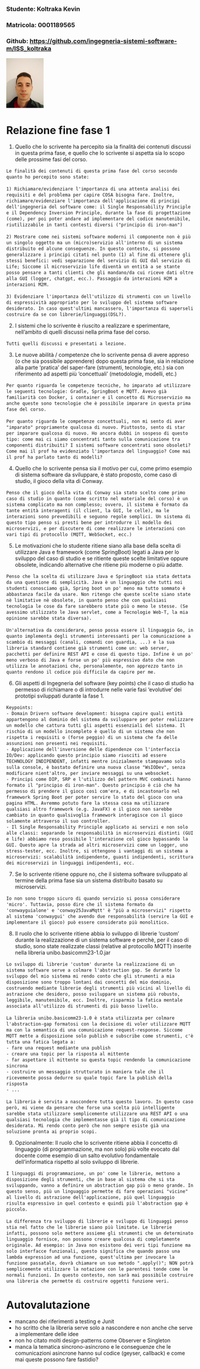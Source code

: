 ### Studente: Koltraka Kevin
### Matricola: 0001189565
### Github: https://github.com/ingegneria-sistemi-software-m/ISS_koltraka

<img src="immagini/kevin.jpeg" alt="Descrizione" width="100">


# Relazione fine fase 1
1. Quello che lo scrivente ha percepito sia la finalità dei contenuti discussi in questa prima fase, e quello che lo scrivente si aspetta sia lo scopo delle prossime fasi del corso.

```
Le finalità dei contenuti di questa prima fase del corso secondo quanto ho percepito sono state: 

1) Richiamare/evidenziare l'importanza di una attenta analisi dei requisiti e del problema per capire COSA bisogna fare. Inoltre, richiamare/evidenziare l'importanza dell'applicazione di principi dell'ingegneria del software come: il Single Responsability Principle e il Dependency Inversion Principle, durante la fase di progettazione (come), per poi poter andare ad implementare del codice manutenibile, riutilizzabile in tanti contesti diversi ("principio di iron-man")

2) Mostrare come nei sistemi software moderni il componente non è più un singolo oggetto ma un (micro)servizio all'interno di un sistema distribuito ed alcune conseguenze. In questo contesto, si possono generalizzare i principi citati nel punto (1) al fine di ottenere gli stessi benefici: vedi separazione del servizio di GUI dal servizio di Life; Siccome il microservizio life diventà un entità a se stante posso pensare a tanti clienti che gli mandano/da cui riceve dati oltre alla GUI (logger, chatgpt, ecc.). Passaggio da interazioni H2M a interazioni M2M.

3) Evidenziare l'importanza dell'utilizzo di strumenti con un livello di espressività appropriato per lo sviluppo del sistema software desiderato. In caso quest'ultimi mancassero, l'importanza di saperseli costruire da se con librerie/linguaggi(DSL?).
```

2. I sistemi che lo scrivente è riuscito a realizzare e sperimentare, nell’ambito di quelli discussi nella prima fase del corso.
```
Tutti quelli discussi e presentati a lezione.
```

3. Le nuove abilità / competenze che lo scrivente pensa di avere appreso (o che sia possibile apprendere) dopo questa prima fase, sia in relazione alla parte ‘pratica’ del saper-fare (strumenti, tecnologie, etc.) sia con riferimento ad aspetti più ‘concettuali’ (metodologie, modelli, etc.)
```
Per quanto riguarda le competenze tecniche, ho imparato ad utilizzare le seguenti tecnologie: Gradle, SpringBoot e MQTT. Avevo già familiarità con Docker, i container e il concetto di Microservizio ma anche queste sono tecnologie che è possibile imparare in questa prima fase del corso.

Per quanto riguarda le competenze concettuali, non mi sento di aver "imparato" propriamente qualcosa di nuovo. Piuttosto, sento di star per imparare qualcosa di nuovo. Ho ancora dubbi in sospeso di questo tipo: come mai ci siamo concentrati tanto sulla comunicazione tra componenti distribuiti? I sistemi software concentrati sono obsoleti? Come mai il prof ha evidenziato l'importanza del linguaggio? Come mai il prof ha parlato tanto di modelli?
```

4. Quello che lo scrivente pensa sia il motivo per cui, come primo esempio di sistema software da sviluppare, è stato proposto, come caso di studio, il gioco della vita di Conway.
```
Penso che il gioco della vita di Conway sia stato scelto come primo caso di studio in quanto (come scritto nel materiale del corso) è un sistema complicato ma non complesso; ovvero, il sistema è formato da tante entità interagenti (il client, la GUI, le celle), ma le interazioni sono prevedibili e seguono regole semplici. Un sistema di questo tipo penso si presti bene per introdurre il modello dei microservizi, e per discutere di come realizzare le interazioni con vari tipi di protocollo (MQTT, WebSocket, ecc.) 
```

5. Le motivazioni che lo studente ritiene siano alla base della scelta di utilizzare Java e framework (come SpringBoot) legati a Java per lo sviluppo del caso di studio e se ritiente queste scelte limitative oppure obsolete, indicando alternative che ritiene più moderne o più adatte.
```
Penso che la scelta di utilizzare Java e SpringBoot sia stata dettata da una questione di semplicità. Java è un linguaggio che tutti noi studenti conosciamo già, Spring boot un po' meno ma tutto sommato è abbastanza facile da usare. Non ritengo che queste scelte siano state nè limitative nè obsolete, in quanto penso che con qualsiasi tecnologia le cose da fare sarebbero state più o meno le stesse. (Se avessimo utilizzato le Java servlet, come a Tecnologie Web-T, la mia opinione sarebbe stata diversa).

Un'alternativa da considerare, penso possa essere il linguaggio Go, in quanto implementa degli strumenti interessanti per la comunicazione a scambio di messaggi (canali, comandi con guardia, ...) e la sua libreria standard contiene già strumenti come un: web server, pacchetti per definire REST API e cose di questo tipo. Infine è un po' meno verboso di Java e forse un po' più espressivo dato che non utilizza le annotazioni che, personalemente, non apprezzo tanto in quanto rendono il codice più difficile da capire per me.
```


6. Gli aspetti di Ingegneria del software (key points) che il caso di studio ha permesso di richiamare o di introdurre nelle varie fasi ‘evolutive’ dei prototipi sviluppati durante la fase 1.
```
Keypoints:
- Domain Drivern software development: bisogna capire quali entità appartengono al dominio del sistema da sviluppare per poter realizzare un modello che cattura tutti gli aspetti essenziali del sistema. Il rischio di un modello incompleto è quello di un sistema che non rispetta i requisiti o (forse peggio) di un sistema che fa delle assunzioni non presenti nei requisiti.
- Applicazione dell'inversione delle dipendenze con l'interfaccia IO/Dev: applicando questo principio siamo riusciti ad essere TECHNOLOGY INDIPENDENT, infatti mentre inizialmente stampavamo solo sulla console, è bastato definire una nuova classe "WsIODev", senza modificare nient'altro, per inviare messaggi su una websocket.
- Principi come DIP, SRP e l'utilizzo del pattern MVC combinati hanno formato il "principio di iron-man". Questo principio è ciò che ha permesso di prendere il gioco così com'era, e di incastonarlo nel framework Spring Boot per poter servire lo stato del gioco con una pagina HTML. Avremmo potuto fare la stessa cosa ma utilizzare qualsiasi altro framework (e.g. JavaFX) e il gioco non sarebbe cambiato in quanto qualsivoglia framework interagisce con il gioco solamente attraverso il suo controller.
- Il Single Responsability Principle applicato ai servizi e non solo alle classi: separando le responsabilità in microservizi distinti (GUI e life) abbiamo reso possibile l'interazione col gioco bypassando la GUI. Questo apre la strada ad altri microservizi come un logger, uno stress-tester, ecc. Inoltre, si ottengono i vantaggi di un sistema a microservizi: scalabilità indipendente, guasti indipendenti, scrittura dei microservizi in linguaggi indipendenti, ecc. 
```

7. Se lo scrivente ritiene oppure no, che il sistema software sviluppato al termine della prima fase sia un sistema distribuito basato su microservizi.
```
Io non sono troppo sicuro di quando servizio si possa considerare 'micro'. Tuttavia, posso dire che il sistema formato da 'conwayguialone' e 'conway25JavaMqtt' è "più a microservizi" rispetto al sistema 'conwaygui' che avendo due responsabilità (servire la GUI e implementare il gioco) può essere considerato più monolitico.
```

8. Il ruolo che lo scrivente ritiene abbia lo sviluppo di librerie ‘custom’ durante la realizzazione di un sistema software e perchè, per il caso di studio, sono state realizzate classi (relative al protocollo MQTT) inserite nella libreria unibo.basicomm23-1.0.jar
```
Lo sviluppo di librerie 'custom' durante la realizzazione di un sistema software serve a colmare l'abstraction gap. Se durante lo sviluppo del mio sistema mi rendo conto che gli strumenti a mia disposizione sono troppo lontani dai concetti del mio dominio, costruendo mediante librerie degli strumenti più vicini al livello di astrazione che desidero, posso sviluppare un sistema più robusto, leggibile, manutenibile, ecc. Inoltre, risparmio la fatica mentale associata all'utilizzo di strumenti di più basso livello.

La libreria unibo.basicomm23-1.0 è stata utilizzata per colmare l'abstraction-gap formatosi con la decisione di voler utilizzare MQTT ma con la semantica di una comunicazione request-response. Siccome MQTT mette a disposizione solo publish e subscribe come strumenti, c'è tutta una fatica legata a: 
- fare una request mediante una publish
- creare una topic per la risposta al mittente
- far aspettare il mittente su questa topic rendendo la comunicazione sincrona
- costruire un messaggio strutturato in maniera tale che il ricevemente possa dedurre su quale topic fare la publish della risposta
- ...

La libreria è servita a nascondere tutta questo lavoro. In questo caso però, mi viene da pensare che forse una scelta più intelligente sarebbe stata utilizzare semplicemente utilizzare una REST API o una qualsiasi tecnologia che implementasse già il tipo di comunicazione desiderata. Mi rendo conto però che non sempre esiste già una soluzione pronta ai proprio scopi. 
```

9. Opzionalmente: Il ruolo che lo scrivente ritiene abbia il concetto di linguaggio (di programmazione, ma non solo) più volte evocato dal docente come esempio di un salto evolutivo fondamentale dell’informatica rispetto al solo sviluppo di librerie.

```
I linguaggi di programmazione, un po' come le librerie, mettono a disposizione degli strumenti, che in base al sistema che si sta sviluppando, vanno a definire un abstraction gap più o meno grande. In questo senso, più un linguaggio permette di fare operazioni "vicine" al livello di astrazione dell'applicazione, più quel linguaggio risulta espressivo in quel contesto e quindi più l'abstraction gap è piccolo.

La differenza tra sviluppo di librerie e sviluppo di linguaggi penso stia nel fatto che le librerie siano più limitate. Le librerie infatti, possono solo mettere assieme gli strumenti che un determinato linguaggio fornisce, non possono creare qualcosa di completamente originale. Ad esempio: in Java non esistono dei veri tipi funzione ma solo interfacce funzionali, questo significa che quando passo una lambda expression ad una funzione, quest'ultima per invocare la funzione passatale, dovrà chiamare un suo metodo ".apply()"; NON potrà semplicemente utilizzare la notazione con le parentesi tonde come le normali funzioni. In questo contesto, non sarà mai possibile costruire una libreria che permette di costruire oggetti funzione veri.
```

# Autovalutazione
- mancano dei riferimenti a testing e Junit
- ho scritto che la libreria serve solo a nascondere e non anche che serve a implementare delle idee
- non ho citato molti design-patterns come Observer e Singleton
- manca la tematica sincrono-asincrono e le conseguenze che le comunicazioni asincrone hanno sul codice (geyser, callback) e come mai queste possono fare fastidio? 




